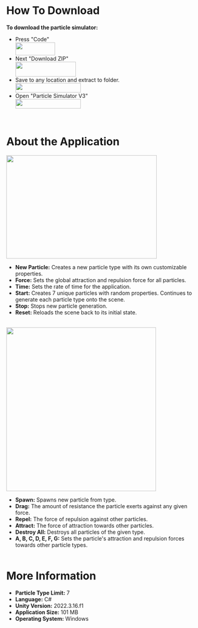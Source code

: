 # How To Download
**To download the particle simulator:**

- Press "Code" <br>
<img align="center" width="104" height="34" src="https://github.com/derekhandy/Particle-Simulator/assets/26856203/717eb395-2fe5-4cf0-a5d4-2273b9dfc033"> <br>
- Next "Download ZIP" <br>
<img align="center" width="159" height="39" src="https://github.com/derekhandy/Particle-Simulator/assets/26856203/856c9cd6-f02a-4251-8409-4eceed66f3b3"> <br>
- Save to any location and extract to folder. <br>
<img align="center" width="172" height="25" src="https://github.com/derekhandy/Particle-Simulator/assets/26856203/3c927278-46d2-4ffe-9cca-b98e8df472a8"> <br>
- Open "Particle Simulator V3" <br>
<img align="center" width="172" height="25" src="https://github.com/derekhandy/Particle-Simulator/assets/26856203/db1f213a-2f3e-41f7-80f0-2f2b25a276ad"> <br>
<br>

# About the Application
<img align="center" width="396" height="272" src="https://github.com/derekhandy/Particle-Simulator/assets/26856203/933bddb6-46d6-426e-bf40-21ebc55d3c45"> <br>

- **New Particle:** Creates a new particle type with its own customizable properties. <br>
- **Force:** Sets the global attraction and repulsion force for all particles. <br>
- **Time:** Sets the rate of time for the application. <br>
- **Start:** Creates 7 unique particles with random properties. Continues to generate each particle type onto the scene. <br>
- **Stop:** Stops new particle generation. <br>
- **Reset:** Reloads the scene back to its initial state. <br>
<br>
<img align="center" width="394" height="431" src="https://github.com/derekhandy/Particle-Simulator/assets/26856203/a8e5bb91-d246-43bc-83c5-30e96acf3970"> <br>

- **Spawn:** Spawns new particle from type. <br>
- **Drag:** The amount of resistance the particle exerts against any given force. <br>
- **Repel:** The force of repulsion against other particles. <br>
- **Attract:** The force of attraction towards other particles. <br>
- **Destroy All:** Destroys all particles of the given type. <br>
- **A, B, C, D, E, F, G:** Sets the particle's attraction and repulsion forces towards other particle types.
<br> <br>

# More Information

- **Particle Type Limit:** 7
- **Language:** C#
- **Unity Version:** 2022.3.16.f1
- **Application Size:** 101 MB
- **Operating System:** Windows
